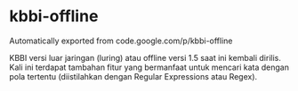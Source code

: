 # kbbi-offline
Automatically exported from code.google.com/p/kbbi-offline

KBBI versi luar jaringan (luring) atau offline versi 1.5 saat ini kembali dirilis. Kali ini terdapat tambahan fitur yang bermanfaat untuk mencari kata dengan pola tertentu (diistilahkan dengan Regular Expressions atau Regex). 
